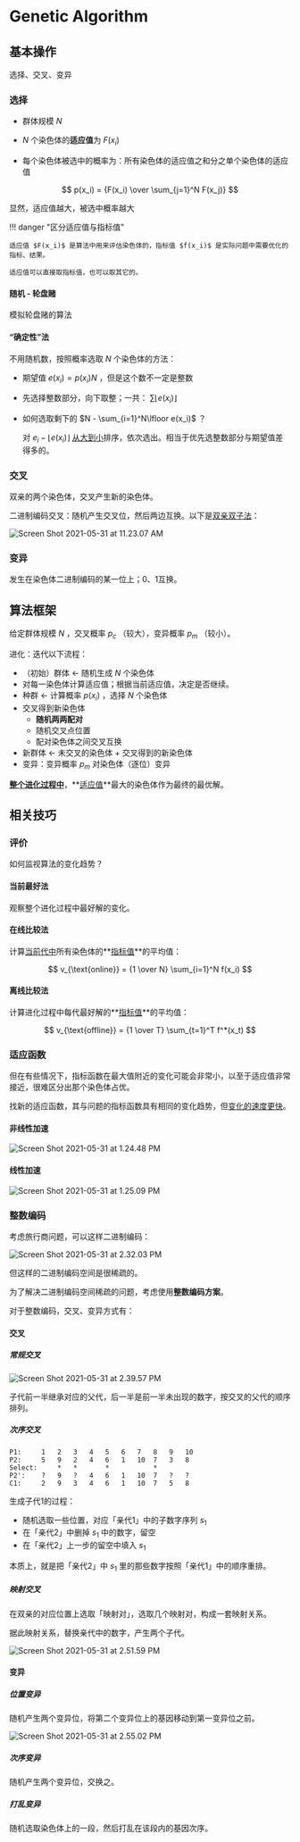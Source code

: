 # Genetic Algorithm

## 基本操作

选择、交叉、变异

### 选择

- 群体规模 $N$ 

- $N$ 个染色体的**适应值**为 $F(x_i)$

- 每个染色体被选中的概率为：所有染色体的适应值之和分之单个染色体的适应值

$$
p(x_i) = {F(x_i) \over \sum_{j=1}^N F(x_j)}
$$

  显然，适应值越大，被选中概率越大

!!! danger "区分适应值与指标值"
    
    适应值 $F(x_i)$ 是算法中用来评估染色体的，指标值 $f(x_i)$ 是实际问题中需要优化的指标、结果。
    
    适应值可以直接取指标值，也可以取其它的。

#### 随机 - 轮盘赌

模拟轮盘赌的算法

#### “确定性”法

不用随机数，按照概率选取 $N$ 个染色体的方法：

- 期望值 $e(x_i) = p(x_i) N$ ，但是这个数不一定是整数

- 先选择整数部分，向下取整；一共： $\sum\lfloor e(x_i) \rfloor$

- 如何选取剩下的 $N - \sum_{i=1}^N\lfloor e(x_i)$ ？

  对 $e_i - \lfloor e(x_i) \rfloor$ <u>从大到小</u>排序，依次选出。相当于优先选整数部分与期望值差得多的。

### 交叉

双亲的两个染色体，交叉产生新的染色体。

二进制编码交叉：随机产生交叉位，然后两边互换。以下是<u>双亲双子法</u>：

![Screen Shot 2021-05-31 at 11.23.07 AM](GA.assets/Screen%20Shot%202021-05-31%20at%2011.23.07%20AM.png)

### 变异

发生在染色体二进制编码的某一位上；0、1互换。

## 算法框架

给定群体规模 $N$ ，交叉概率 $p_c$ （较大），变异概率 $p_m$ （较小）。

进化：迭代以下流程：

- （初始）群体 ← 随机生成 $N$ 个染色体
- 对每一染色体计算适应值；根据当前适应值，决定是否继续。
- 种群 ← 计算概率 $p(x_i)$ ，选择 $N$ 个染色体
- 交叉得到新染色体
    -  **随机两两配对**
    -  随机交叉点位置
    -  配对染色体之间交叉互换
- 新群体 ← 未交叉的染色体 + 交叉得到的新染色体
- 变异：变异概率 $p_m$ 对染色体（逐位）变异

**<u>整个进化过程中</u>**，**<u>适应值</u>**最大的染色体作为最终的最优解。

## 相关技巧

### 评价

如何监视算法的变化趋势？

#### 当前最好法

观察整个进化过程中最好解的变化。

#### 在线比较法

计算<u>当前代中</u>所有染色体的**<u>指标值</u>**的平均值：

$$
v_{\text{online}} = {1 \over N} \sum_{i=1}^N f(x_i)
$$


#### 离线比较法

计算进化过程中每代最好解的**<u>指标值</u>**的平均值：

$$
v_{\text{offline}} = {1 \over T} \sum_{t=1}^T f^*(x_t)
$$

### 适应函数

但在有些情况下，指标函数在最大值附近的变化可能会非常小，以至于适应值非常接近，很难区分出那个染色体占优。

找新的适应函数，其与问题的指标函数具有相同的变化趋势，但<u>变化的速度更快</u>。 

#### 非线性加速

![Screen Shot 2021-05-31 at 1.24.48 PM](GA.assets/Screen%20Shot%202021-05-31%20at%201.24.48%20PM.png)

#### 线性加速

![Screen Shot 2021-05-31 at 1.25.09 PM](GA.assets/Screen%20Shot%202021-05-31%20at%201.25.09%20PM.png)

### 整数编码

考虑旅行商问题，可以这样二进制编码：

![Screen Shot 2021-05-31 at 2.32.03 PM](GA.assets/Screen%20Shot%202021-05-31%20at%202.32.03%20PM.png)

但这样的二进制编码空间是很稀疏的。

为了解决二进制编码空间稀疏的问题，考虑使用**整数编码方案**。

对于整数编码，交叉、变异方式有：

#### 交叉

##### 常规交叉

![Screen Shot 2021-05-31 at 2.39.57 PM](GA.assets/Screen%20Shot%202021-05-31%20at%202.39.57%20PM.png)

子代前一半继承对应的父代，后一半是前一半未出现的数字，按交叉的父代的顺序排列。

##### 次序交叉

```
P1:     1   2   3   4   5   6   7   8   9   10
P2:     5   9   2   4   6   1   10  7   3   8
Select:     *   *       *           *
P2':    ?   9   ?   4   6   1   10  7   ?   ?
C1:     2   9   3   4   6   1   10  7   5   8
```

生成子代1的过程：

- 随机选取一些位置，对应「亲代1」中的子数字序列 $s_1$
- 在「亲代2」中删掉 $s_1$ 中的数字，留空
- 在「亲代2」上一步的留空中填入 $s_1$

本质上，就是把「亲代2」中 $s_1$ 里的那些数字按照「亲代1」中的顺序重排。

##### 映射交叉

在双亲的对应位置上选取「映射对」，选取几个映射对，构成一套映射关系。

据此映射关系，替换亲代中的数字，产生两个子代。

![Screen Shot 2021-05-31 at 2.51.59 PM](GA.assets/Screen%20Shot%202021-05-31%20at%202.51.59%20PM.png)

#### 变异

##### 位置变异

随机产生两个变异位，将第二个变异位上的基因移动到第一变异位之前。

![Screen Shot 2021-05-31 at 2.55.02 PM](GA.assets/Screen%20Shot%202021-05-31%20at%202.55.02%20PM.png)

##### 次序变异

随机产生两个变异位，交换之。

##### 打乱变异

随机选取染色体上的一段，然后打乱在该段内的基因次序。
